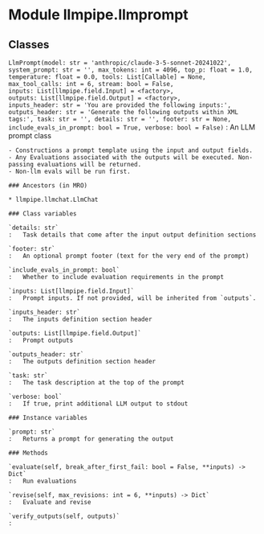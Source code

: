 Module llmpipe.llmprompt
========================

Classes
-------

`LlmPrompt(model: str = 'anthropic/claude-3-5-sonnet-20241022', system_prompt: str = '', max_tokens: int = 4096, top_p: float = 1.0, temperature: float = 0.0, tools: List[Callable] = None, max_tool_calls: int = 6, stream: bool = False, inputs: List[llmpipe.field.Input] = <factory>, outputs: List[llmpipe.field.Output] = <factory>, inputs_header: str = 'You are provided the following inputs:', outputs_header: str = 'Generate the following outputs within XML tags:', task: str = '', details: str = '', footer: str = None, include_evals_in_prompt: bool = True, verbose: bool = False)`
:   An LLM prompt class
    
    - Constructions a prompt template using the input and output fields.
    - Any Evaluations associated with the outputs will be executed. Non-passing evaluations will be returned.
    - Non-llm evals will be run first.

    ### Ancestors (in MRO)

    * llmpipe.llmchat.LlmChat

    ### Class variables

    `details: str`
    :   Task details that come after the input output definition sections

    `footer: str`
    :   An optional prompt footer (text for the very end of the prompt)

    `include_evals_in_prompt: bool`
    :   Whether to include evaluation requirements in the prompt

    `inputs: List[llmpipe.field.Input]`
    :   Prompt inputs. If not provided, will be inherited from `outputs`.

    `inputs_header: str`
    :   The inputs definition section header

    `outputs: List[llmpipe.field.Output]`
    :   Prompt outputs

    `outputs_header: str`
    :   The outputs definition section header

    `task: str`
    :   The task description at the top of the prompt

    `verbose: bool`
    :   If true, print additional LLM output to stdout

    ### Instance variables

    `prompt: str`
    :   Returns a prompt for generating the output

    ### Methods

    `evaluate(self, break_after_first_fail: bool = False, **inputs) ‑> Dict`
    :   Run evaluations

    `revise(self, max_revisions: int = 6, **inputs) ‑> Dict`
    :   Evaluate and revise

    `verify_outputs(self, outputs)`
    :